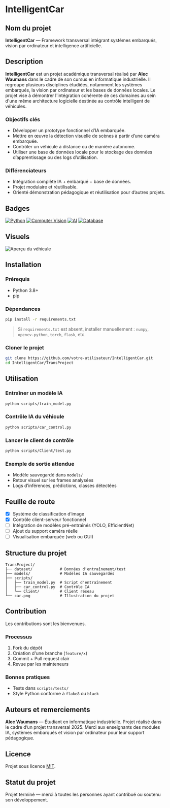 # IntelligentCar

## Nom du projet
**IntelligentCar** — Framework transversal intégrant systèmes embarqués, vision par ordinateur et intelligence artificielle.

## Description
**IntelligentCar** est un projet académique transversal réalisé par **Alec Waumans** dans le cadre de son cursus en informatique industrielle. Il regroupe plusieurs disciplines étudiées, notamment les systèmes embarqués, la vision par ordinateur et les bases de données locales. Le projet vise à démontrer l'intégration cohérente de ces domaines au sein d'une même architecture logicielle destinée au contrôle intelligent de véhicules.

### Objectifs clés
- Développer un prototype fonctionnel d’IA embarquée.
- Mettre en œuvre la détection visuelle de scènes à partir d’une caméra embarquée.
- Contrôler un véhicule à distance ou de manière autonome.
- Utiliser une base de données locale pour le stockage des données d’apprentissage ou des logs d’utilisation.

### Différenciateurs
- Intégration complète IA + embarqué + base de données.
- Projet modulaire et réutilisable.
- Orienté démonstration pédagogique et réutilisation pour d’autres projets.

## Badges
[![Python](https://img.shields.io/badge/Python-3.8%2B-blue)](https://www.python.org/)
[![Computer Vision](https://img.shields.io/badge/Vision-OpenCV-red)](https://opencv.org/)
[![AI](https://img.shields.io/badge/AI-PyTorch-yellow)](https://pytorch.org/)
[![Database](https://img.shields.io/badge/Database-Local-lightgrey)](https://en.wikipedia.org/wiki/Database)

## Visuels
![Aperçu du véhicule](TransProject/car.png)

## Installation

### Prérequis
- Python 3.8+
- pip

### Dépendances
```bash
pip install -r requirements.txt
```
> Si `requirements.txt` est absent, installer manuellement : `numpy`, `opencv-python`, `torch`, `flask`, etc.

### Cloner le projet
```bash
git clone https://github.com/votre-utilisateur/IntelligentCar.git
cd IntelligentCar/TransProject
```

## Utilisation

### Entraîner un modèle IA
```bash
python scripts/train_model.py
```

### Contrôle IA du véhicule
```bash
python scripts/car_control.py
```

### Lancer le client de contrôle
```bash
python scripts/Client/test.py
```

### Exemple de sortie attendue
- Modèle sauvegardé dans `models/`
- Retour visuel sur les frames analysées
- Logs d’inférences, prédictions, classes détectées

## Feuille de route
- [x] Système de classification d’image
- [x] Contrôle client-serveur fonctionnel
- [ ] Intégration de modèles pré-entraînés (YOLO, EfficientNet)
- [ ] Ajout du support caméra réelle
- [ ] Visualisation embarquée (web ou GUI)

## Structure du projet
```
TransProject/
├── dataset/            # Données d'entraînement/test
├── models/             # Modèles IA sauvegardés
├── scripts/
│   ├── train_model.py  # Script d'entraînement
│   ├── car_control.py  # Contrôle IA
│   └── Client/         # Client réseau
└── car.png             # Illustration du projet
```

## Contribution
Les contributions sont les bienvenues.

### Processus
1. Fork du dépôt
2. Création d'une branche (`feature/x`)
3. Commit + Pull request clair
4. Revue par les mainteneurs

### Bonnes pratiques
- Tests dans `scripts/tests/`
- Style Python conforme à `flake8` ou `black`

## Auteurs et remerciements
**Alec Waumans** — Étudiant en informatique industrielle. Projet réalisé dans le cadre d’un projet transversal 2025. Merci aux enseignants des modules IA, systèmes embarqués et vision par ordinateur pour leur support pédagogique.

## Licence
Projet sous licence [MIT](https://opensource.org/licenses/MIT).

## Statut du projet
Projet terminé — merci à toutes les personnes ayant contribué ou soutenu son développement.